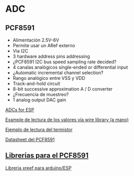 # ADC

## PCF8591

* Alimentación 2.5V-6V
* Permite usar un ARef externo
* Via I2C
* 3 hardware address pins addressing
* ¿PCF8591 I2C bus speed sampling rate decided?
* 4 canalas analógicos single-ended or differential input
* ¿Automatic incremental channel selection?
* Rango analógico entre VSS y VDD
* Track-and-hold circuit
* 8-bit successive approximation A / D converter
* ¿Frecuencia de muestreo?  
* 1 analog output DAC gain

[ADCs for ESP](https://arduinodiy.wordpress.com/2016/10/17/adding-a-pcf-8591-adcdac-to-esp8266-01/)

[Example de lectura de los valores vía wire library (a mano)](http://arduinolearning.com/code/arduino-pcf8591-example.php)

[Ejemplo de lectura del termistor](https://www.sunfounder.com/learn/lesson-18-temperature-sensor-sensor-kit-v2-0-for-b.html)

[Datasheet del PCF8591](https://www.nxp.com/docs/en/data-sheet/PCF8591.pdf)

## [Librerías para el PCF8591](https://github.com/topics/pcf8591)

[Libreria xreef para arduino/ESP](https://github.com/xreef/PCF8591_library)
